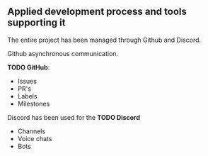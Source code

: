 ## Applied development process and tools supporting it

The entire project has been managed through Github and Discord.

Github asynchronous communication.

**TODO GitHub**:

* Issues
* PR's
* Labels
* Milestones

Discord has been used for the 
**TODO Discord**

* Channels
* Voice chats
* Bots

<!-- For example, how did you use issues, Kanban boards, etc. to organize open tasks -->
